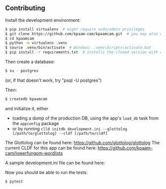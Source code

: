 Contributing
------------

Install the development environment:

```sh
$ pip install virtualenv  # might require sudo/admin privileges
$ git clone https://github.com/kpaam-cam/kpaamcam.git  # you may also clone a suitable fork
$ cd kpaamcam
$ python -m virtualenv .venv
$ source .venv/bin/activate  # Windows: .venv\Scripts\activate.bat
$ pip install -r requirements.txt  # installs the cloned version with dev-tools in development mode
```

Then create a database:

```sh
$ su - postgres
```
(or, if that doesn't work, try "psql -U postgres")

Then:

```sh
$ createdb kpaamcam
```

and initialize it, either
- loading a dump of the production DB, using the app's `load_db` task from the
`appconfig` package
- or by running `clld initdb development.ini --glottolog [/path/to/glottolog] --cldf [/path/to/cldf]`

The Glottolog can be found here: https://github.com/glottolog/glottolog
The current CLDF for this app can be found here: https://github.com/kpaam-cam/lowerfungom-wordlists

A sample development.ini file can be found here: 

Now you should be able to run the tests:

```sh
$ pytest
```
